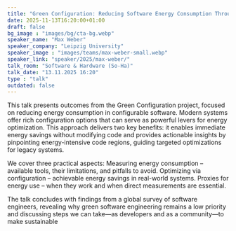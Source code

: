 ```yaml
---
title: "Green Configuration: Reducing Software Energy Consumption Through Configuration 🇬🇧"
date: 2025-11-13T16:20:00+01:00
draft: false
bg_image : "images/bg/cta-bg.webp"
speaker_name: "Max Weber"
speaker_company: "Leipzig University"
speaker_image : "images/teams/max-weber-small.webp"
speaker_link: "speaker/2025/max-weber/"
talk_room: "Software & Hardware (So-Ha)"
talk_date: "13.11.2025 16:20"
type : "talk"
outdated: false
---
```


This talk presents outcomes from the Green Configuration project, focused on reducing energy consumption in configurable software. Modern systems offer rich configuration options that can serve as powerful levers for energy optimization. This approach delivers two key benefits: it enables immediate energy savings without modifying code and provides actionable insights by pinpointing energy-intensive code regions, guiding targeted optimizations for legacy systems.

We cover three practical aspects:
Measuring energy consumption – available tools, their limitations, and pitfalls to avoid.
Optimizing via configuration – achievable energy savings in real-world systems.
Proxies for energy use – when they work and when direct measurements are essential.

The talk concludes with findings from a global survey of software engineers, revealing why green software engineering remains a low priority and discussing steps we can take—as developers and as a community—to make sustainable
